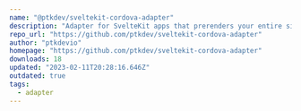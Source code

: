 ```yaml
---
name: "@ptkdev/sveltekit-cordova-adapter"
description: "Adapter for SvelteKit apps that prerenders your entire site as a collection of static files for use with Cordova or Ionic Capacitor (android/ios)"
repo_url: "https://github.com/ptkdev/sveltekit-cordova-adapter"
author: "ptkdevio"
homepage: "https://github.com/ptkdev/sveltekit-cordova-adapter"
downloads: 18
updated: "2023-02-11T20:28:16.646Z"
outdated: true
tags: 
  - adapter
---
```

